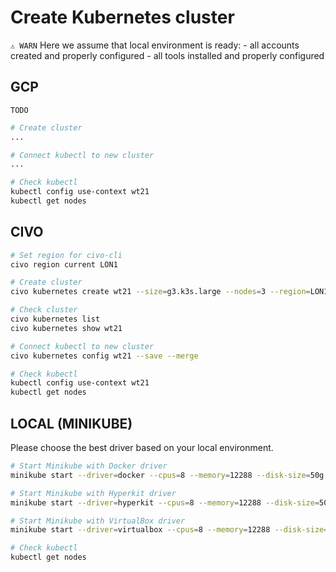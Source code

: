 
# Create Kubernetes cluster

`⚠️ WARN` Here we assume that local environment is ready:
	- all accounts created and properly configured
	- all tools installed and properly configured

## GCP

`TODO`

```bash
# Create cluster
...

# Connect kubectl to new cluster
...

# Check kubectl
kubectl config use-context wt21
kubectl get nodes
```

## CIVO

```bash
# Set region for civo-cli
civo region current LON1

# Create cluster
civo kubernetes create wt21 --size=g3.k3s.large --nodes=3 --region=LON1 --version=v1.20.0+k3s1 --wait

# Check cluster
civo kubernetes list
civo kubernetes show wt21

# Connect kubectl to new cluster
civo kubernetes config wt21 --save --merge

# Check kubectl
kubectl config use-context wt21
kubectl get nodes
```

## LOCAL (MINIKUBE)

Please choose the best driver based on your local environment.

```bash
# Start Minikube with Docker driver
minikube start --driver=docker --cpus=8 --memory=12288 --disk-size=50g

# Start Minikube with Hyperkit driver
minikube start --driver=hyperkit --cpus=8 --memory=12288 --disk-size=50g

# Start Minikube with VirtualBox driver
minikube start --driver=virtualbox --cpus=8 --memory=12288 --disk-size=50g

# Check kubectl
kubectl get nodes
```
